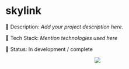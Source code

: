 # skylink

📌 Description: *Add your project description here.*

🔧 Tech Stack: *Mention technologies used here*

🚀 Status: In development / complete


<p align="center">
  <img src="https://profile-counter.glitch.me/ComradeMohan-Skylink/count.svg" />
</p>
